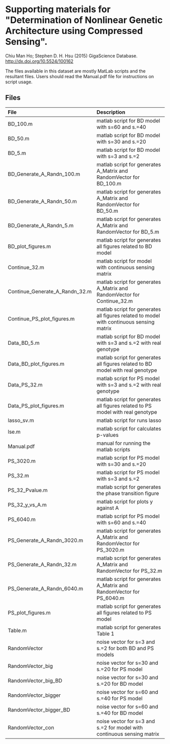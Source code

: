 Supporting materials for "Determination of Nonlinear Genetic Architecture using Compressed Sensing".
====================================================================================================
Chiu Man Ho; Stephen D. H. Hsu 
(2015) GigaScience Database. 
http://dx.doi.org/10.5524/100162

The files available in this dataset are mostly MatLab scripts and the resultant files. Users should read the Manual.pdf file for instructions on script usage.

Files
-----

| File | Description      |
| :------ | :------------ |
| BD_100.m | matlab script for BD model with s=60 and s.=40 |
| BD_50.m | matlab script for BD model with s=30 and s.=20 |
| BD_5.m | matlab script for BD model with s=3 and s.=2 |
| BD_Generate_A_Randn_100.m | matlab script for generates A_Matrix and RandomVector for BD_100.m |
| BD_Generate_A_Randn_50.m | matlab script for generates A_Matrix and RandomVector for BD_50.m |
| BD_Generate_A_Randn_5.m | matlab script for generates A_Matrix and RandomVector for BD_5.m |
| BD_plot_figures.m | matlab script for generates all figures related to BD model |
| Continue_32.m | matlab script for model with continuous sensing matrix |
| Continue_Generate_A_Randn_32.m | matlab script for generates A_Matrix and RandomVector for Continue_32.m |
| Continue_PS_plot_figures.m | matlab script for generates all figures related to model with continuous sensing matrix |
| Data_BD_5.m | matlab script for BD model with s=3 and s.=2 with real genotype |
| Data_BD_plot_figures.m | matlab script for generates all figures related to BD model with real genotype |
| Data_PS_32.m | matlab script for PS model with s=3 and s.=2 with real genotype |
| Data_PS_plot_figures.m | matlab script for generates all figures related to PS model with real genotype |
| lasso_sv.m | matlab script for runs lasso |
| lse.m | matlab script for calculates p-values |
| Manual.pdf | manual for running the matlab scripts |
| PS_3020.m | matlab script for PS model with s=30 and s.=20 |
| PS_32.m | matlab script for PS model with s=3 and s.=2 |
| PS_32_Pvalue.m | matlab script for generates the phase transition figure |
| PS_32_y_vs_A.m | matlab script for plots y against A |
| PS_6040.m | matlab script for PS model with s=60 and s.=40 |
| PS_Generate_A_Randn_3020.m | matlab script for generates A_Matrix and RandomVector for PS_3020.m |
| PS_Generate_A_Randn_32.m | matlab script for generates A_Matrix and RandomVector for PS_32.m |
| PS_Generate_A_Randn_6040.m | matlab script for generates A_Matrix and RandomVector for PS_6040.m |
| PS_plot_figures.m | matlab script for generates all figures related to PS model |
| Table.m | matlab script for generates Table 1 |
| RandomVector | noise vector for s=3 and s.=2 for both BD and PS models |
| RandomVector_big | noise vector for s=30 and s.=20 for PS model |
| RandomVector_big_BD | noise vector for s=30 and s.=20 for BD model |
| RandomVector_bigger | noise vector for s=60 and s.=40 for PS model |
| RandomVector_bigger_BD | noise vector for s=60 and s.=40 for BD model |
| RandomVector_con | noise vector for s=3 and s.=2 for model with continuous sensing matrix |
